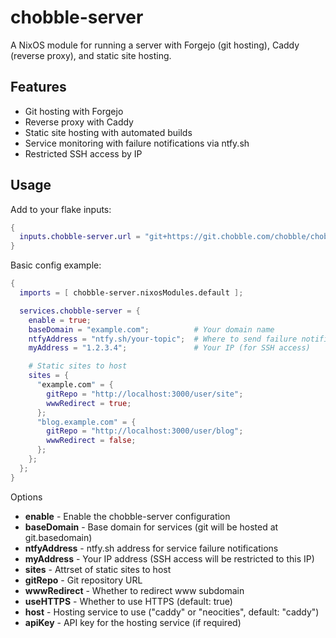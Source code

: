 # chobble-server

A NixOS module for running a server with Forgejo (git hosting), Caddy (reverse proxy), and static site hosting.

## Features

- Git hosting with Forgejo
- Reverse proxy with Caddy
- Static site hosting with automated builds
- Service monitoring with failure notifications via ntfy.sh
- Restricted SSH access by IP

## Usage

Add to your flake inputs:

```nix
{
  inputs.chobble-server.url = "git+https://git.chobble.com/chobble/chobble-server";
}
```

Basic config example:

```nix
{
  imports = [ chobble-server.nixosModules.default ];

  services.chobble-server = {
    enable = true;
    baseDomain = "example.com";          # Your domain name
    ntfyAddress = "ntfy.sh/your-topic";  # Where to send failure notifications
    myAddress = "1.2.3.4";               # Your IP (for SSH access)

    # Static sites to host
    sites = {
      "example.com" = {
        gitRepo = "http://localhost:3000/user/site";
        wwwRedirect = true;
      };
      "blog.example.com" = {
        gitRepo = "http://localhost:3000/user/blog";
        wwwRedirect = false;
      };
    };
  };
}
```

Options
- **enable** - Enable the chobble-server configuration
- **baseDomain** - Base domain for services (git will be hosted at git.basedomain)
- **ntfyAddress** - ntfy.sh address for service failure notifications
- **myAddress** - Your IP address (SSH access will be restricted to this IP)
- **sites** - Attrset of static sites to host
- **gitRepo** - Git repository URL
- **wwwRedirect** - Whether to redirect www subdomain
- **useHTTPS** - Whether to use HTTPS (default: true)
- **host** - Hosting service to use ("caddy" or "neocities", default: "caddy")
- **apiKey** - API key for the hosting service (if required)
